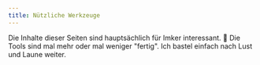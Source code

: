 ```yaml
---
title: Nützliche Werkzeuge
---
```


Die Inhalte dieser Seiten sind hauptsächlich für Imker interessant. 🙂
Die Tools sind mal mehr oder mal weniger "fertig".
Ich bastel einfach nach Lust und Laune weiter. 
